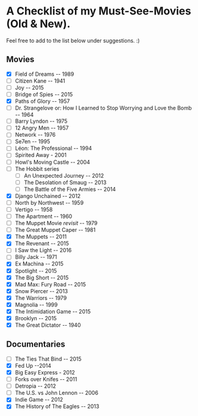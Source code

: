 # A Checklist of my Must-See-Movies (Old & New).

Feel free to add to the list below under suggestions. :)

Movies
---
- [x] Field of Dreams -- 1989
- [ ] Citizen Kane -- 1941
- [ ] Joy -- 2015
- [ ] Bridge of Spies -- 2015
- [x] Paths of Glory -- 1957
- [ ] Dr. Strangelove or: How I Learned to Stop Worrying and Love the Bomb -- 1964
- [ ] Barry Lyndon -- 1975
- [ ] 12 Angry Men -- 1957
- [ ] Network -- 1976
- [ ] Se7en -- 1995
- [ ] Léon: The Professional -- 1994
- [ ] Spirited Away - 2001
- [ ] Howl's Moving Castle -- 2004
- [ ] The Hobbit series
	- [ ] An Unexpected Journey -- 2012
	- [ ] The Desolation of Smaug -- 2013
	- [ ] The Battle of the Five Armies -- 2014
- [x] Django Unchained -- 2012
- [ ] North by Northwest -- 1959
- [ ] Vertigo -- 1958
- [ ] The Apartment -- 1960
- [ ] The Muppet Movie *revisit* -- 1979
- [ ] The Great Muppet Caper -- 1981
- [x] The Muppets -- 2011
- [x] The Revenant -- 2015
- [ ] I Saw the Light -- 2016
- [ ] Billy Jack -- 1971
- [x] Ex Machina -- 2015
- [x] Spotlight -- 2015
- [x] The Big Short -- 2015
- [x] Mad Max: Fury Road -- 2015
- [x] Snow Piercer -- 2013
- [x] The Warriors -- 1979
- [x] Magnolia -- 1999
- [x] The Intimidation Game -- 2015
- [x] Brooklyn -- 2015
- [x] The Great Dictator -- 1940

Documentaries
---
- [ ] The Ties That Bind -- 2015
- [x] Fed Up --2014
- [x] Big Easy Express - 2012
- [ ] Forks over Knifes -- 2011
- [ ] Detropia -- 2012
- [ ] The U.S. vs John Lennon -- 2006
- [x] Indie Game -- 2012
- [x] The History of The Eagles -- 2013
